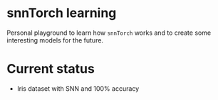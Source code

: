 # snnTorch learning

Personal playground to learn how `snnTorch` works and to create some interesting
models for the future.

# Current status
*   Iris dataset with SNN and 100% accuracy